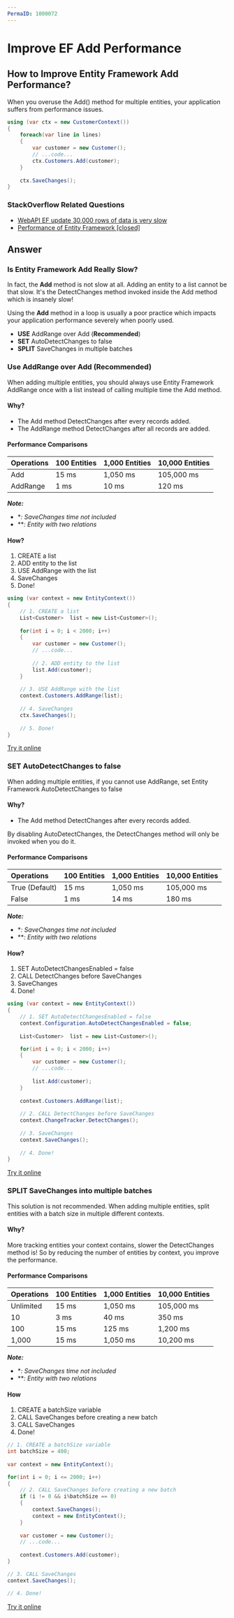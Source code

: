 ```yaml
---
PermaID: 1000072
---
```


# Improve EF Add Performance

## How to Improve Entity Framework Add Performance?

When you overuse the Add() method for multiple entities, your application suffers from performance issues.


```csharp
using (var ctx = new CustomerContext())
{
    foreach(var line in lines)
    {
        var customer = new Customer();
        // ...code...
        ctx.Customers.Add(customer);
    }
    
    ctx.SaveChanges();
}
```

### StackOverflow Related Questions

 - [WebAPI EF update 30,000 rows of data is very slow](https://stackoverflow.com/questions/38925835/webapi-ef-update-30-000-rows-of-data-is-very-slow/38938259)
 - [Performance of Entity Framework [closed]](https://stackoverflow.com/questions/37204130/performance-of-entity-framework/37214956)

## Answer

### Is Entity Framework Add Really Slow?

In fact, the **Add** method is not slow at all. Adding an entity to a list cannot be that slow. It's the DetectChanges method invoked inside the Add method which is insanely slow!

Using the **Add** method in a loop is usually a poor practice which impacts your application performance severely when poorly used.

 - **USE** AddRange over Add (**Recommended**)
 - **SET** AutoDetectChanges to false
 - **SPLIT** SaveChanges in multiple batches

### Use AddRange over Add (Recommended)

When adding multiple entities, you should always use Entity Framework AddRange once with a list instead of calling multiple time the Add method.

#### Why?

 - The Add method DetectChanges after every records added.
 - The AddRange method DetectChanges after all records are added.

#### Performance Comparisons

|Operations	|100 Entities	|1,000 Entities	|10,000 Entities|
|:--------- |:------------- |:------------- |:--------------|
|Add	    |15 ms	        |1,050 ms	    |105,000 ms     |
|AddRange	|1 ms	        |10 ms	        |120 ms         |

***Note:***
 - **: SaveChanges time not included*
 - ***: Entity with two relations*

#### How?

 1. CREATE a list
 2. ADD entity to the list
 3. USE AddRange with the list
 4. SaveChanges
 5. Done!


```csharp
using (var context = new EntityContext())
{
    // 1. CREATE a list
    List<Customer>  list = new List<Customer>();
    
    for(int i = 0; i < 2000; i++)
    {
        var customer = new Customer();
        // ...code...
    
        // 2. ADD entity to the list
    	list.Add(customer);
    }
	
    // 3. USE AddRange with the list		
    context.Customers.AddRange(list);
	
    // 4. SaveChanges
    ctx.SaveChanges();
    
    // 5. Done!
}
```
[Try it online](https://dotnetfiddle.net/gPXbQ8)

### SET AutoDetectChanges to false

When adding multiple entities, if you cannot use AddRange, set Entity Framework AutoDetectChanges to false

#### Why?

 - The Add method DetectChanges after every records added.

By disabling AutoDetectChanges, the DetectChanges method will only be invoked when you do it.

#### Performance Comparisons

|Operations	    |100 Entities	|1,000 Entities	|10,000 Entities|
|:---------     |:------------- |:------------- |:--------------|
|True (Default)	|15 ms	        |1,050 ms	    |105,000 ms     |
|False	        |1 ms           |14 ms	        |180 ms         |

***Note:***
 - **: SaveChanges time not included*
 - ***: Entity with two relations*

#### How?

 1. SET AutoDetectChangesEnabled = false
 2. CALL DetectChanges before SaveChanges
 3. SaveChanges
 4. Done!

```csharp
using (var context = new EntityContext())
{
    // 1. SET AutoDetectChangesEnabled = false
    context.Configuration.AutoDetectChangesEnabled = false;
     
    List<Customer>  list = new List<Customer>();

    for(int i = 0; i < 2000; i++)
    {
        var customer = new Customer();
        // ...code...
    
    	list.Add(customer);
    }
    
    context.Customers.AddRange(list);
    
    // 2. CALL DetectChanges before SaveChanges
    context.ChangeTracker.DetectChanges();
    
    // 3. SaveChanges
    context.SaveChanges();
    
    // 4. Done!
}
```
[Try it online](https://dotnetfiddle.net/RFsvB5)

### SPLIT SaveChanges into multiple batches

This solution is not recommended. When adding multiple entities, split entities with a batch size in multiple different contexts.

#### Why?

More tracking entities your context contains, slower the DetectChanges method is! So by reducing the number of entities by context, you improve the performance.

#### Performance Comparisons

|Operations |100 Entities	|1,000 Entities	|10,000 Entities|
|:--------- |:------------- |:------------- |:--------------|
|Unlimited	|15 ms	        |1,050 ms	    |105,000 ms     |
|10	        |3 ms	        |40 ms	        |350 ms         |
|100	    |15 ms	        |125 ms	        |1,200 ms       |
|1,000	    |15 ms	        |1,050 ms	    |10,200 ms      |

***Note:***
 - **: SaveChanges time not included*
 - ***: Entity with two relations*

#### How

 1. CREATE a batchSize variable
 2. CALL SaveChanges before creating a new batch
 3. CALL SaveChanges
 4. Done!

```csharp
// 1. CREATE a batchSize variable
int batchSize = 400;
		
var context = new EntityContext();

for(int i = 0; i <= 2000; i++)
{
    // 2. CALL SaveChanges before creating a new batch
    if (i != 0 && i%batchSize == 0)
    {
    	context.SaveChanges();
    	context = new EntityContext();
    }
    
    var customer = new Customer();
    // ...code...
    
    context.Customers.Add(customer);
}

// 3. CALL SaveChanges
context.SaveChanges();

// 4. Done!
```
[Try it online](https://dotnetfiddle.net/ch7vyd)
